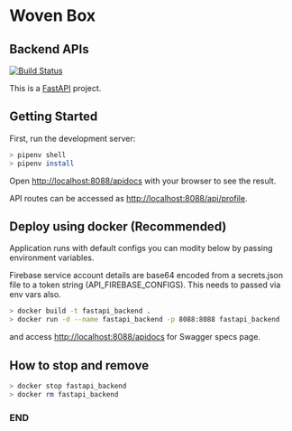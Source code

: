 # Woven Box
## Backend APIs

[![Build Status](https://travis-ci.com/bharath-krishna/woven-box_api.svg?branch=master)](https://travis-ci.com/github/bharath-krishna/woven-box_api)

This is a [FastAPI](https://fastapi.tiangolo.com/) project.

## Getting Started

First, run the development server:

```bash
> pipenv shell
> pipenv install
```

Open [http://localhost:8088/apidocs](http://localhost:8088/apidocs) with your browser to see the result.

API routes can be accessed as [http://localhost:8088/api/profile](http://localhost:3000/api/profile).


## Deploy using docker (Recommended)
Application runs with default configs you can modity below by passing environment variables.

Firebase service account details are base64 encoded from a secrets.json file to a token string (API_FIREBASE_CONFIGS). This needs to passed via env vars also.


```bash
> docker build -t fastapi_backend .
> docker run -d --name fastapi_backend -p 8088:8088 fastapi_backend
```

and access [http://localhost:8088/apidocs](http://localhost:8088/apidocs) for Swagger specs page.


## How to stop and remove

```bash
> docker stop fastapi_backend
> docker rm fastapi_backend
```

### END



